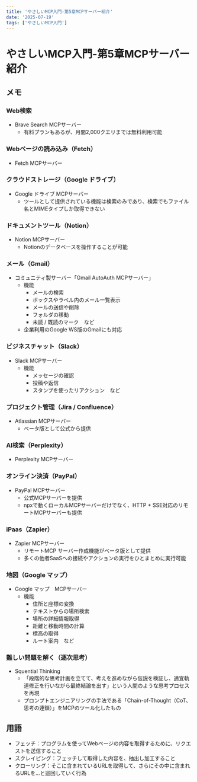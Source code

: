 ```yaml
---
title: 'やさしいMCP入門-第5章MCPサーバー紹介'
date: '2025-07-19'
tags: ['やさしいMCP入門']
---
```


# やさしいMCP入門-第5章MCPサーバー紹介

## メモ

### Web検索

- Brave Search MCPサーバー
  - 有料プランもあるが、月間2,000クエリまでは無料利用可能

### Webページの読み込み（Fetch）

- Fetch MCPサーバー

### クラウドストレージ（Google ドライブ）

- Google ドライブ MCPサーバー
  - ツールとして提供されている機能は検索のみであり、検索でもファイル名とMIMEタイプしか取得できない

### ドキュメントツール（Notion）

- Notion MCPサーバー
  - Notionのデータベースを操作することが可能

### メール（Gmail）

- コミュニティ製サーバー「Gmail AutoAuth MCPサーバー」
  - 機能
    - メールの検索
    - ボックスやラベル内のメール一覧表示
    - メールの送信や削除
    - フォルダの移動
    - 未読 / 既読のマーク　など
  - 企業利用のGoogle WS版のGmailにも対応

### ビジネスチャット（Slack）

- Slack MCPサーバー
  - 機能
    - メッセージの確認
    - 投稿や返信
    - スタンプを使ったリアクション　など

### プロジェクト管理（Jira / Confluence）

- Atlassian MCPサーバー
  - ベータ版として公式から提供

### AI検索（Perplexity）

- Perplexity MCPサーバー

### オンライン決済（PayPal）

- PayPal MCPサーバー
  - 公式MCPサーバーを提供
  - npxで動くローカルMCPサーバーだけでなく、HTTP + SSE対応のリモートMCPサーバーも提供

### iPaas（Zapier）

- Zapier MCPサーバー
  - リモートMCP サーバー作成機能がベータ版として提供
  - 多くの他者SaaSへの接続やアクションの実行をひとまとめに実行可能

### 地図（Google マップ）

- Google マップ　MCPサーバー
  - 機能
    - 住所と座標の変換
    - テキストからの場所検索
    - 場所の詳細情報取得
    - 距離と移動時間の計算
    - 標高の取得
    - ルート案内　など

### 難しい問題を解く（逐次思考）

- Squential Thinking
  - 「段階的な思考計画を立てて、考えを進めながら仮説を検証し、適宜軌道修正を行いながら最終結論を出す」という人間のような思考プロセスを再現
  - プロンプトエンジニアリングの手法である「Chain-of-Thought（CoT、思考の連鎖）」をMCPのツール化したもの



## 用語
- フェッチ：プログラムを使ってWebページの内容を取得するために、リクエストを送信すること
- スクレイピング：フェッチして取得した内容を、抽出し加工すること
- クローリング：そこに含まれているURLを取得して、さらにその中に含まれるURLを...と巡回していく行為
